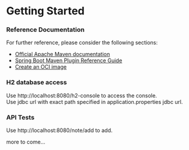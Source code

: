 # Getting Started

### Reference Documentation
For further reference, please consider the following sections:

* [Official Apache Maven documentation](https://maven.apache.org/guides/index.html)
* [Spring Boot Maven Plugin Reference Guide](https://docs.spring.io/spring-boot/docs/2.7.13/maven-plugin/reference/html/)
* [Create an OCI image](https://docs.spring.io/spring-boot/docs/2.7.13/maven-plugin/reference/html/#build-image)

### H2 database access
Use http://localhost:8080/h2-console to access the console.  
Use jdbc url with exact path specified in application.properties jdbc url.  


### API Tests
Use http://localhost:8080/note/add to add.  


more to come...
